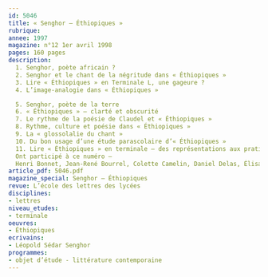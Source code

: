 ```yaml
---
id: 5046
title: « Senghor – Éthiopiques »
rubrique: 
annee: 1997
magazine: n°12 1er avril 1998
pages: 160 pages
description: 
  1. Senghor, poète africain ?
  2. Senghor et le chant de la négritude dans « Éthiopiques »
  3. Lire « Éthiopiques » en Terminale L, une gageure ?
  4. L’image-analogie dans « Éthiopiques »

  5. Senghor, poète de la terre
  6. « Éthiopiques » – clarté et obscurité
  7. Le rythme de la poésie de Claudel et « Éthiopiques »
  8. Rythme, culture et poésie dans « Éthiopiques »
  9. La « glossolalie du chant »
  10. Du bon usage d’une étude parascolaire d’« Éthiopiques »
  11. Lire « Éthiopiques » en terminale – des représentations aux pratiques didactiques
  Ont participé à ce numéro – 
  Henri Bonnet, Jean-René Bourrel, Colette Camelin, Daniel Delas, Élisabeth Devarenne, Michel Hausser, Anne-Marie Hubat-Blanc, Robert Jouanny, Monique Maquaire, Marie Miguet-Ollagnier et Jacques Vassevière
article_pdf: 5046.pdf
magazine_special: Senghor – Éthiopiques
revue: L’école des lettres des lycées
disciplines:
- lettres
niveau_etudes:
- terminale
oeuvres:
- Éthiopiques
ecrivains:
- Léopold Sédar Senghor
programmes:
- objet d’étude - littérature contemporaine
---
```

